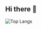 ## Hi there 👋

![Top Langs](https://github-readme-stats.vercel.app/api/top-langs/?username=silent97vvaaavava&hide_progress=true)
<!--
**silent97vvaaavava/silent97vvaaavava** is a ✨ _special_ ✨ repository because its `README.md` (this file) appears on your GitHub profile.

Here are some ideas to get you started:

- 🔭 I’m currently working on ...
- 🌱 I’m currently learning ...
- 👯 I’m looking to collaborate on ...
- 🤔 I’m looking for help with ...
- 💬 Ask me about ...
- 📫 How to reach me: ...
- 😄 Pronouns: ...
- ⚡ Fun fact: ...
-->
